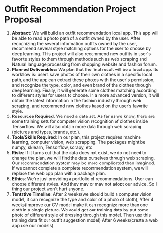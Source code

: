 # Outfit Recommendation Project Proposal

1. __Abstract__: We will build an outfit recommendation local app. This app will be able to read a photo path of a outfit owned by the user. After recognizing the several information outfits owned by the user, recommend several style matching options for the user to choose by deep learning. This project will also recommend new outfits in user's favorite styles to them through methods such as web scraping and Natural language processing from shopping website and fashion forum.
2. __Planned Deliverables__: We plan that the final result will be a local app. Its workflow is: users save photos of their own clothes in a specific local path, and the app can extract these photos with the user's permission, and recognize the type, color, and even brand of the clothes through deep learning. Finally, it will generate some clothes matching according to different styles for users to choose. In a more advanced version, it will obtain the latest information in the fashion industry through web scraping, and recommend new clothes based on the user’s favorite style.
3. __Resources Required__: We need a data set. As far as we know, there are some training sets for computer vision recognition of clothes inside Tensorflow. We will also obtain more data through web scraping (pictures and types, brands, etc.).
4. __Tools/Skills Required__: In our plan, this project requires machine learning, computer vision, web scrapping. The packages might be numpy, sklearn, Tensorflow, scrapy, etc.
5. __Risks__: If it turns out that the data does not exist, we do not need to change the plan, we will find the data ourselves through web scraping. Our recommendation system may be more complicated than imagined. If we cannot complete a complete recommendation system, we will replace the web app plan with a package plan.
6. __Ethics__: We're just providing a portfolio of recommendations. User can choose different styles. And they may or may not adopt our advice. So I thing our project won't hurt anyone.
7. __Tentative Timeline__: After 2 weeks(we should build a computer vision model, it can recognize the type and color of a photo of cloth),
                           After 4 weeks(Improve our CV model make it can recognize more than one cloth in a single picture. We could get our training data by put some photo of different style of dressing through this model. Then use this training data fit our outfit suggestion model)
                           After 6 weeks(create a web app use our models)
